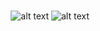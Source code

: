 [category]: <> (All,Compositions,Music-Theory)
[date]: <> (2025/02/18)
[title]: <> (Modulation via Pivot)

<center><br>

![alt text](~/blogmaker/images/comp_page1.png "Page 1")
![alt text](~/blogmaker/images/comp_page2.png "Page 2")

</center><br>
